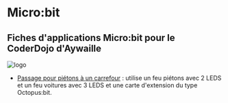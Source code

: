# Micro:bit
## Fiches d'applications Micro:bit pour le CoderDojo d'Aywaille

![logo](https://github.com/user-attachments/assets/464e3e83-34bb-4e73-9169-e8c662cdf79d)

- [Passage pour piétons à un carrefour](/carrefour) : utilise un feu piétons avec 2 LEDS et un feu voitures avec 3 LEDS et une carte d'extension du type Octopus:bit.
